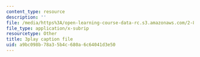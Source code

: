 ```yaml
---
content_type: resource
description: ''
file: /media/https%3A/open-learning-course-data-rc.s3.amazonaws.com/2-830j-control-of-manufacturing-processes-sma-6303-spring-2008/a9bc098b78a35b4c680a6c64041d3e50_0INq0CFpXpo.srt
file_type: application/x-subrip
resourcetype: Other
title: 3play caption file
uid: a9bc098b-78a3-5b4c-680a-6c64041d3e50
---
```

